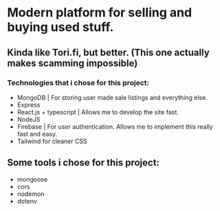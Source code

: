 # Modern platform for selling and buying used stuff. 
## Kinda like Tori.fi, but better. (This one actually makes scamming impossible)

### Technologies that i chose for this project: 
- MongoDB | For storing user made sale listings and everything else.
- Express 
- React.js + typescript | Allows me to develop the site fast. 
- NodeJS
- Firebase | For user authentication. Allows me to implement this really fast and easy. 
- Tailwind for cleaner CSS 
  
## Some tools i chose for this project: 
- mongoose
- cors
- nodemon
- dotenv
